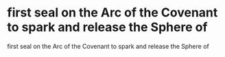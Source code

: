 # first seal on the Arc of the Covenant to spark and release the Sphere of

first seal on the Arc of the Covenant to spark and release the Sphere of
